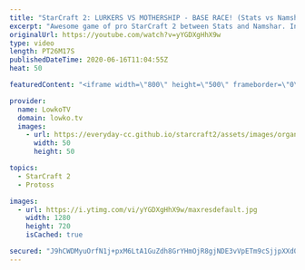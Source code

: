 ```yaml
---
title: "StarCraft 2: LURKERS VS MOTHERSHIP - BASE RACE! (Stats vs Namshar)"
excerpt: "Awesome game of pro StarCraft 2 between Stats and Namshar. In this macro focused game of Protoss versus Zerg we see both players taking a late game approach as they tech up towards Lurkers for Zerg and the Mothership for Protoss. Since both players pass each other on the map the game becomes a base race."
originalUrl: https://youtube.com/watch?v=yYGDXgHhX9w
type: video
length: PT26M17S
publishedDateTime: 2020-06-16T11:04:55Z
heat: 50

featuredContent: "<iframe width=\"800\" height=\"500\" frameborder=\"0\" src=\"https://www.youtube.com/embed/yYGDXgHhX9w\" allow=\"accelerometer; autoplay; encrypted-media; gyroscope; picture-in-picture\" allowfullscreen></iframe>"

provider:
  name: LowkoTV
  domain: lowko.tv
  images:
    - url: https://everyday-cc.github.io/starcraft2/assets/images/organizations/lowko.tv-50x50.jpg
      width: 50
      height: 50

topics:
  - StarCraft 2
  - Protoss

images:
  - url: https://i.ytimg.com/vi/yYGDXgHhX9w/maxresdefault.jpg
    width: 1280
    height: 720
    isCached: true

secured: "J9hCWDMyuOrfN1j+pxM6LtA1GuZdh8GrYHmOjR8gjNDE3vVpETm9cSjjpXXd0EIUvEXjnRJdeomlKYr//dxx7OxAs6H6cF3Fn8jdqqQlOuQ+GqlavSbEXWqRxm5mqZI/xWF6Rw2RA1SlXwydKO+mqDyZbAmd88WXfEo1uPWi+i4kX9W5YqFpwJwUzwYWQTnYykEJeOuLiisOXIItS7wAybu77lUvKxO/EuQV7A4KyKPiKpPIzxtK+ziYiY8soFh9GjrR5SxBUKZ8OGwvjhkm/m/xJ59JrVltzSQsBW1Erj+fOMB4E18M3vskpKTvb1p5weZacp0UMxUr+MK6fBjfwQy60ROiz0E1VEF8R+GO+grKFahdGvrp4DCjoVRSiSAVdXNNYpVfDEiOte3zn4tflMkixAwtvfXIMx2iMfys6es=;EJli+YhxU12dUhGmbnOd2g=="
---
```


